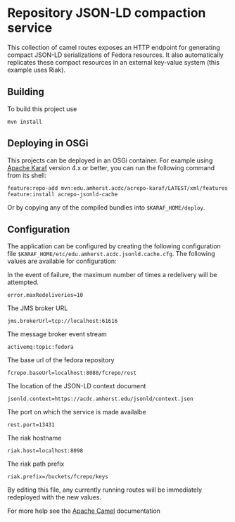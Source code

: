 Repository JSON-LD compaction service
=====================================

This collection of camel routes exposes an HTTP endpoint for
generating compact JSON-LD serializations of Fedora resources.
It also automatically replicates these compact resources in
an external key-value system (this example uses Riak).

Building
--------

To build this project use

    mvn install

Deploying in OSGi
-----------------

This projects can be deployed in an OSGi container. For example using
[Apache Karaf](http://karaf.apache.org) version 4.x or better, you can run the following
command from its shell:

    feature:repo-add mvn:edu.amherst.acdc/acrepo-karaf/LATEST/xml/features
    feature:install acrepo-jsonld-cache

Or by copying any of the compiled bundles into `$KARAF_HOME/deploy`.

Configuration
-------------

The application can be configured by creating the following configuration
file `$KARAF_HOME/etc/edu.amherst.acdc.jsonld.cache.cfg`. The following values
are available for configuration:

In the event of failure, the maximum number of times a redelivery will be attempted.

    error.maxRedeliveries=10

The JMS broker URL

    jms.brokerUrl=tcp://localhost:61616

The message broker event stream

    activemq:topic:fedora

The base url of the fedora repository

    fcrepo.baseUrl=localhost:8080/fcrepo/rest

The location of the JSON-LD context document

    jsonld.context=https://acdc.amherst.edu/jsonld/context.json

The port on which the service is made availalbe

    rest.port=13431

The riak hostname

    riak.host=localhost:8098

The riak path prefix

    riak.prefix=/buckets/fcrepo/keys

By editing this file, any currently running routes will be immediately redeployed
with the new values.

For more help see the [Apache Camel](http://camel.apache.org) documentation



